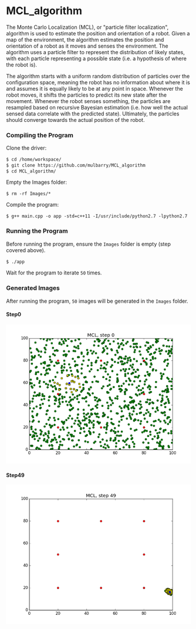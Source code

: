 # MCL_algorithm

The Monte Carlo Localization (MCL), or "particle filter localization", algorithm is used to estimate the position and orientation of a robot. Given a map of the environment, the algorithm estimates the position and orientation of a robot as it moves and senses the environment. The algorithm uses a particle filter to represent the distribution of likely states, with each particle representing a possible state (i.e. a hypothesis of where the robot is). 

The algorithm starts with a uniform random distribution of particles over the configuration space, meaning the robot has no information about where it is and assumes it is equally likely to be at any point in space. Whenever the robot moves, it shifts the particles to predict its new state after the movement. Whenever the robot senses something, the particles are resampled based on recursive Bayesian estimation (i.e. how well the actual sensed data correlate with the predicted state). Ultimately, the particles should converge towards the actual position of the robot.

### Compiling the Program

Clone the driver:
```
$ cd /home/workspace/
$ git clone https://github.com/mulbarry/MCL_algorithm
$ cd MCL_algorithm/
```
Empty the Images folder:
```
$ rm -rf Images/*
```
Compile the program:
```
$ g++ main.cpp -o app -std=c++11 -I/usr/include/python2.7 -lpython2.7
```

### Running the Program
Before running the program, ensure the `Images` folder is empty (step covered above). 
```sh
$ ./app
```
Wait for the program to iterate `50` times.

### Generated Images
After running the program, `50` images will be generated in the `Images` folder.
#### Step0
![alt text](Images/Step0.png)
#### Step49
![alt text](Images/Step49.png)

